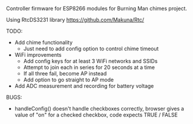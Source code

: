 Controller firmware for ESP8266 modules for Burning Man chimes project.

Using RtcDS3231 library https://github.com/Makuna/Rtc/

TODO:
* Add chime functionality
  * Just need to add config option to control chime timeout
* WiFi improvements
  * Add config keys for at least 3 WiFi networks and SSIDs
  * Attempt to join each in series for 20 seconds at a time
  * If all three fail, become AP instead
  * Add option to go straight to AP mode
* Add ADC measurement and recording for battery voltage

BUGS:
* handleConfig() doesn't handle checkboxes correctly, browser gives a value of "on" for a checked checkbox, code expects TRUE / FALSE
